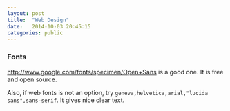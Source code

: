 ```yaml
---
layout: post
title:  "Web Design"
date:   2014-10-03 20:45:15
categories: public
---
```


### Fonts
<http://www.google.com/fonts/specimen/Open+Sans> is a good one. It is free and open source.

Also, if web fonts is not an option, try `geneva,helvetica,arial,"lucida sans",sans-serif`. It gives nice clear text.
